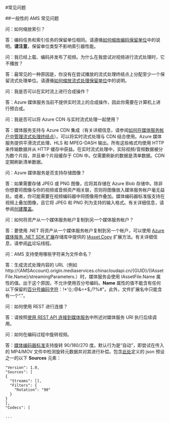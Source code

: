 <properties 
	pageTitle="常见问题" 
	description="常见问题 (FAQ)" 
	services="media-services" 
	documentationCenter="" 
	authors="Juliako" 
	manager="erikre" 
	editor=""/>  


<tags 
	ms.service="media-services" 
	ms.workload="media" 
	ms.tgt_pltfrm="na" 
	ms.devlang="na" 
	ms.topic="article" 
	ms.date="06/22/2016" 
	wacn.date="08/22/2016" 
	ms.author="juliako"/>



#常见问题  

##一般性的 AMS 常见问题 

问：如何缩放索引？

答：编码任务和索引任务的保留单位相同。请遵循[如何缩放编码保留单位](/documentation/articles/media-services-how-to-scale/)中的说明。**请注意**，保留单位类型不影响索引器性能。

问：我已经上载、编码并发布了视频。为什么在我尝试对视频进行流式处理时，它不播放？

答：最常见的一种原因是，你没有在尝试播放的流式处理终结点上分配至少一个保留流式处理单位。请遵循[如何缩放流式处理保留单位](/documentation/articles/media-services-how-to-scale/)中的说明。

问：我是否可以在实时流上进行合成操作？

答：Azure 媒体服务当前不提供实时流上的合成操作，因此你需要在计算机上进行预合成。

问：我是否可以将 Azure CDN 与实时流式处理一起使用？

答：媒体服务支持与 Azure CDN 集成（有关详细信息，请参阅[如何在媒体服务帐户中管理流式处理终结点](/documentation/articles/media-services-manage-origins/#enable_cdn)）。可以将实时流式处理与 CDN 结合使用。Azure 媒体服务提供平滑流式处理、HLS 和 MPEG-DASH 输出。所有这些格式均使用 HTTP 来传输数据并从 HTTP 缓存中获益。在实时流式处理中，实际视频/音频数据被分为数个片段，并且单个片段缓存于 CDN 中。仅需要刷新的数据是清单数据。CDN 定期刷新清单数据。

问：Azure 媒体服务是否支持存储图像？

答：如果需要存储 JPEG 或 PNG 图像，应将其存储在 Azure Blob 存储中。除非你想要将图像与你的视频或音频资产相关联，否则将图像放入媒体服务帐户毫无益处。或者，你可能需要在视频编码器中将图像用作叠加。媒体编码器标准版支持在视频上叠加图像，且它将 JPEG 和 PNG 列为支持的输入格式。有关详细信息，请参阅[创建覆盖](/documentation/articles/media-services-custom-mes-presets-with-dotnet/#overlay)。

问：如何将资产从一个媒体服务帐户复制到另一个媒体服务帐户？

答：要使用 .NET 将资产从一个媒体服务帐户复制到另一个帐户，可以使用 [Azure 媒体服务 .NET SDK 扩展](https://github.com/Azure/azure-sdk-for-media-services-extensions/)存储库中提供的 [IAsset.Copy](https://github.com/Azure/azure-sdk-for-media-services-extensions/blob/dev/MediaServices.Client.Extensions/IAssetExtensions.cs#L354) 扩展方法。有关详细信息，请参阅[此](https://social.msdn.microsoft.com/Forums/zh-cn/28912d5d-6733-41c1-b27d-5d5dff2695ca/migrate-media-services-across-subscription?forum=MediaServices)论坛线程。

问：AMS 支持使用哪些字符来为文件命名？

答：生成流式处理内容的 URL（例如 http://{AMSAccount}.origin.mediaservices.chinacloudapi.cn/{GUID}/{IAssetFile.Name}/streamingParameters.）时，媒体服务会使用 IAssetFile.Name 属性的值。出于这个原因，不允许使用百分号编码。**Name** 属性的值不能含有任何以下保留的[百分号编码字符](http://en.wikipedia.org/wiki/Percent-encoding#Percent-encoding_reserved_characters)：!*'();:@&=+$,/?%#"。此外，文件扩展名中只能含有一个“.”。


问：如何使用 REST 进行连接？

答：请按照[使用 REST API 连接到媒体服务](/documentation/articles/media-services-rest-connect-programmatically/)中所述对媒体服务 URI 执行后续调用。


问：如何在编码过程中旋转视频。

答：[媒体编码器标准](/documentation/articles/media-services-dotnet-encode-with-media-encoder-standard/)支持旋转 90/180/270 度。默认行为是“自动”，即尝试在传入的 MP4/MOV 文件中检测旋转元数据并对其进行补偿。包含[此处](http://msdn.microsoft.com/zh-cn/library/azure/mt269960.aspx)定义的 json 预设之一的以下 **Sources** 元素：
	
	"Version": 1.0,
	"Sources": [
	{
	  "Streams": [],
	  "Filters": {
	    "Rotation": "90"
	  }
	}
	],
	"Codecs": [
	
	...

<!---HONumber=Mooncake_0815_2016-->